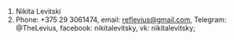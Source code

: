 1. Nikita Levitski
2. Phone: +375 29 3061474, email: reflevius@gmail.com, Telegram: @TheLevius, facebook: nikitalevitsky, vk: nikitalevitsky;